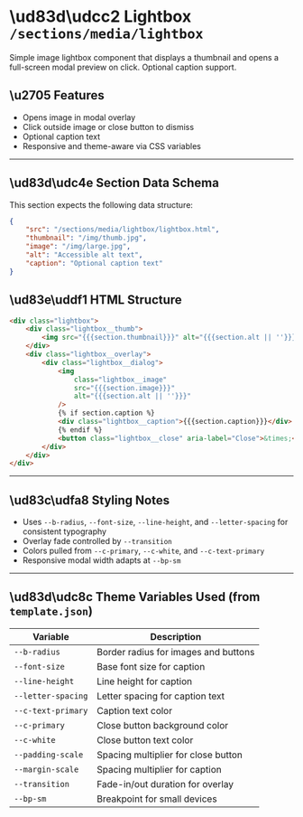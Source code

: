 # \ud83d\udcc2 Lightbox `/sections/media/lightbox`

Simple image lightbox component that displays a thumbnail and opens a full-screen modal preview on click. Optional caption support.

## \u2705 Features

-   Opens image in modal overlay
-   Click outside image or close button to dismiss
-   Optional caption text
-   Responsive and theme-aware via CSS variables

---

## \ud83d\udc4e Section Data Schema

This section expects the following data structure:

```json
{
	"src": "/sections/media/lightbox/lightbox.html",
	"thumbnail": "/img/thumb.jpg",
	"image": "/img/large.jpg",
	"alt": "Accessible alt text",
	"caption": "Optional caption text"
}
```

## \ud83e\uddf1 HTML Structure

```html
<div class="lightbox">
	<div class="lightbox__thumb">
		<img src="{{{section.thumbnail}}}" alt="{{{section.alt || ''}}}" />
	</div>
	<div class="lightbox__overlay">
		<div class="lightbox__dialog">
			<img
				class="lightbox__image"
				src="{{{section.image}}}"
				alt="{{{section.alt || ''}}}"
			/>
			{% if section.caption %}
			<div class="lightbox__caption">{{{section.caption}}}</div>
			{% endif %}
			<button class="lightbox__close" aria-label="Close">&times;</button>
		</div>
	</div>
</div>
```

---

## \ud83c\udfa8 Styling Notes

-   Uses `--b-radius`, `--font-size`, `--line-height`, and `--letter-spacing` for consistent typography
-   Overlay fade controlled by `--transition`
-   Colors pulled from `--c-primary`, `--c-white`, and `--c-text-primary`
-   Responsive modal width adapts at `--bp-sm`

---

## \ud83d\udc8c Theme Variables Used (from `template.json`)

| Variable           | Description                          |
| ------------------ | ------------------------------------ |
| `--b-radius`       | Border radius for images and buttons |
| `--font-size`      | Base font size for caption           |
| `--line-height`    | Line height for caption              |
| `--letter-spacing` | Letter spacing for caption text      |
| `--c-text-primary` | Caption text color                   |
| `--c-primary`      | Close button background color        |
| `--c-white`        | Close button text color              |
| `--padding-scale`  | Spacing multiplier for close button  |
| `--margin-scale`   | Spacing multiplier for caption       |
| `--transition`     | Fade-in/out duration for overlay     |
| `--bp-sm`          | Breakpoint for small devices         |
